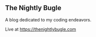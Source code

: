 ## The Nightly Bugle

A blog dedicated to my coding endeavors.

Live at https://thenightlybugle.com
